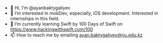 - 👋 Hi, I’m @ayanbaktygaliyev
- 👀 I’m interested in mobDev, especially, iOS development. Interested in internships in this field.
- 🌱 I’m currently learning Swift by 100 Days of Swift on https://www.hackingwithswift.com/100
- 📫 How to reach me by emailing ayan.baktygaliyev@nu.edu.kz

<!---
ayanbaktygaliyev/ayanbaktygaliyev is a ✨ special ✨ repository because its `README.md` (this file) appears on your GitHub profile.
You can click the Preview link to take a look at your changes.
--->
